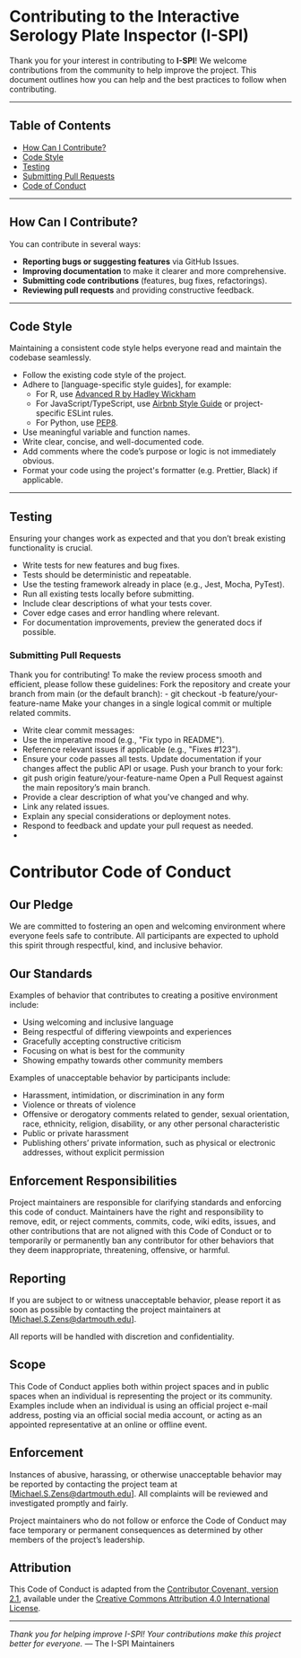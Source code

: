 # Contributing to the Interactive Serology Plate Inspector (I-SPI)

Thank you for your interest in contributing to **I-SPI**! We welcome contributions from the community to help improve the project. This document outlines how you can help and the best practices to follow when contributing.

---

## Table of Contents

- [How Can I Contribute?](#how-can-i-contribute)
- [Code Style](#code-style)
- [Testing](#testing)
- [Submitting Pull Requests](#submitting-pull-requests)
- [Code of Conduct](#contributor-code-of-conduct)

---

## How Can I Contribute?

You can contribute in several ways:

- **Reporting bugs or suggesting features** via GitHub Issues.
- **Improving documentation** to make it clearer and more comprehensive.
- **Submitting code contributions** (features, bug fixes, refactorings).
- **Reviewing pull requests** and providing constructive feedback.

---

## Code Style

Maintaining a consistent code style helps everyone read and maintain the codebase seamlessly.

- Follow the existing code style of the project.
- Adhere to [language-specific style guides], for example:
  - For R, use [Advanced R by Hadley Wickham](http://adv-r.had.co.nz/Style.html)
  - For JavaScript/TypeScript, use [Airbnb Style Guide](https://github.com/airbnb/javascript) or project-specific ESLint rules.
  - For Python, use [PEP8](https://www.python.org/dev/peps/pep-0008/).
- Use meaningful variable and function names.
- Write clear, concise, and well-documented code.
- Add comments where the code’s purpose or logic is not immediately obvious.
- Format your code using the project's formatter (e.g. Prettier, Black) if applicable.

---

## Testing

Ensuring your changes work as expected and that you don’t break existing functionality is crucial.

- Write tests for new features and bug fixes.
- Tests should be deterministic and repeatable.
- Use the testing framework already in place (e.g., Jest, Mocha, PyTest).
- Run all existing tests locally before submitting.
- Include clear descriptions of what your tests cover.
- Cover edge cases and error handling where relevant.
- For documentation improvements, preview the generated docs if possible.

### Submitting Pull Requests

Thank you for contributing! To make the review process smooth and efficient, please follow these guidelines:
Fork the repository and create your branch from main (or the default branch):
    - git checkout -b feature/your-feature-name
Make your changes in a single logical commit or multiple related commits.
-  Write clear commit messages:
-  Use the imperative mood (e.g., "Fix typo in README").
-  Reference relevant issues if applicable (e.g., "Fixes #123").
-  Ensure your code passes all tests.
Update documentation if your changes affect the public API or usage.
Push your branch to your fork:
  - git push origin feature/your-feature-name
Open a Pull Request against the main repository’s main branch.
-  Provide a clear description of what you've changed and why.
-  Link any related issues.
-  Explain any special considerations or deployment notes.
-  Respond to feedback and update your pull request as needed.
-  
# Contributor Code of Conduct

## Our Pledge
We are committed to fostering an open and welcoming environment where everyone feels safe to contribute. All participants are expected to uphold this spirit through respectful, kind, and inclusive behavior.

## Our Standards
Examples of behavior that contributes to creating a positive environment include:

- Using welcoming and inclusive language
- Being respectful of differing viewpoints and experiences
- Gracefully accepting constructive criticism
- Focusing on what is best for the community
- Showing empathy towards other community members

Examples of unacceptable behavior by participants include:

- Harassment, intimidation, or discrimination in any form
- Violence or threats of violence
- Offensive or derogatory comments related to gender, sexual orientation, race, ethnicity, religion, disability, or any other personal characteristic
- Public or private harassment
- Publishing others’ private information, such as physical or electronic addresses, without explicit permission

## Enforcement Responsibilities

Project maintainers are responsible for clarifying standards and enforcing this code of conduct. Maintainers have the right and responsibility to remove, edit, or reject comments, commits, code, wiki edits, issues, and other contributions that are not aligned with this Code of Conduct or to temporarily or permanently ban any contributor for other behaviors that they deem inappropriate, threatening, offensive, or harmful.

## Reporting

If you are subject to or witness unacceptable behavior, please report it as soon as possible by contacting the project maintainers at [Michael.S.Zens@dartmouth.edu].

All reports will be handled with discretion and confidentiality.

## Scope

This Code of Conduct applies both within project spaces and in public spaces when an individual is representing the project or its community. Examples include when an individual is using an official project e-mail address, posting via an official social media account, or acting as an appointed representative at an online or offline event.

## Enforcement

Instances of abusive, harassing, or otherwise unacceptable behavior may be reported by contacting the project team at [Michael.S.Zens@dartmouth.edu]. All complaints will be reviewed and investigated promptly and fairly.

Project maintainers who do not follow or enforce the Code of Conduct may face temporary or permanent consequences as determined by other members of the project’s leadership.

## Attribution

This Code of Conduct is adapted from the [Contributor Covenant, version 2.1](https://www.contributor-covenant.org/version/2/1/code_of_conduct.html), available under the [Creative Commons Attribution 4.0 International License](https://creativecommons.org/licenses/by/4.0/).

---

*Thank you for helping improve I-SPI! Your contributions make this project better for everyone.*
— The I-SPI Maintainers
